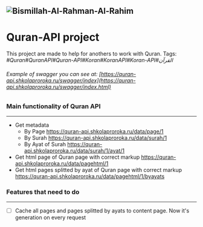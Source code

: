 ![Bismillah-Al-Rahman-Al-Rahim](https://quran-api.shkolaproroka.ru/content/Bismillah-Al-Rahman-Al-Rahim-Title.png "Bismillah-Al-Rahman-Al-Rahim")
--------
# Quran-API project
This project are made to help for anothers to work with Quran. Tags: _#Quran#QuranAPI#Quran-API#Koran#KoranAPI#Koran-API#القرآن‎_
###### Example of swagger you can see at: [https://quran-api.shkolaproroka.ru/swagger/index](https://quran-api.shkolaproroka.ru/swagger/index.html)

### Main functionality of Quran API
--------
- Get metadata
    - By Page https://quran-api.shkolaproroka.ru/data/page/1
    - By Surah https://quran-api.shkolaproroka.ru/data/surah/1
    - By Ayat of Surah https://quran-api.shkolaproroka.ru/data/surah/1/ayat/1
- Get html page of Quran page with correct markup https://quran-api.shkolaproroka.ru/data/pagehtml/1
- Get html pages splitted by ayat of Quran page with correct markup https://quran-api.shkolaproroka.ru/data/pagehtml/1/byayats

### Features that need to do
--------
- [ ] Cache all pages and pages splitted by ayats to content page. Now it's generation on every request
